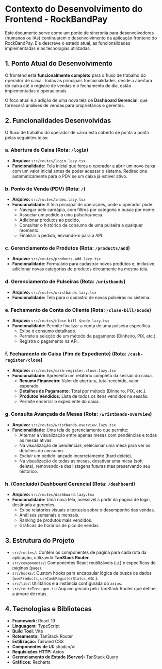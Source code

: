 # Contexto do Desenvolvimento do Frontend - RockBandPay

Este documento serve como um ponto de sincronia para desenvolvedores (humanos ou IAs) continuarem o desenvolvimento da aplicação frontend do RockBandPay. Ele descreve o estado atual, as funcionalidades implementadas e as tecnologias utilizadas.

## 1. Ponto Atual do Desenvolvimento

O frontend está **funcionalmente completo** para o fluxo de trabalho do operador de caixa. Todas as principais funcionalidades, desde a abertura do caixa até o registro de vendas e o fechamento do dia, estão implementadas e operacionais.

O foco atual é a adição de uma nova tela de **Dashboard Gerencial**, que fornecerá análises de vendas para proprietários e gerentes.

## 2. Funcionalidades Desenvolvidas

O fluxo de trabalho do operador de caixa está coberto de ponta a ponta pelas seguintes telas:

### a. Abertura de Caixa (Rota: `/login`)
- **Arquivo:** `src/routes/login.lazy.tsx`
- **Funcionalidade:** Tela inicial que força o operador a abrir um novo caixa com um valor inicial antes de poder acessar o sistema. Redireciona automaticamente para o PDV se um caixa já estiver ativo.

### b. Ponto de Venda (PDV) (Rota: `/`)
- **Arquivo:** `src/routes/index.lazy.tsx`
- **Funcionalidade:** A tela principal de operações, onde o operador pode:
  - Navegar pelo cardápio, com filtros por categoria e busca por nome.
  - Associar um pedido a uma pulseira/mesa.
  - Adicionar produtos ao pedido.
  - Consultar o histórico de consumo de uma pulseira a qualquer momento.
  - Finalizar o pedido, enviando-o para a API.

### c. Gerenciamento de Produtos (Rota: `/products/add`)
- **Arquivo:** `src/routes/products.add.lazy.tsx`
- **Funcionalidade:** Formulário para cadastrar novos produtos e, inclusive, adicionar novas categorias de produtos diretamente na mesma tela.

### d. Gerenciamento de Pulseiras (Rota: `/wristbands`)
- **Arquivo:** `src/routes/wristbands.lazy.tsx`
- **Funcionalidade:** Tela para o cadastro de novas pulseiras no sistema.

### e. Fechamento de Conta do Cliente (Rota: `/close-bill/$code`)
- **Arquivo:** `src/routes/close-bill.$code.lazy.tsx`
- **Funcionalidade:** Permite finalizar a conta de uma pulseira específica.
  - Exibe o consumo detalhado.
  - Permite a seleção de um método de pagamento (Dinheiro, PIX, etc.).
  - Registra o pagamento na API.

### f. Fechamento de Caixa (Fim de Expediente) (Rota: `/cash-register/close`)
- **Arquivo:** `src/routes/cash-register.close.lazy.tsx`
- **Funcionalidade:** Apresenta um relatório completo da sessão do caixa.
  - **Resumo Financeiro:** Valor de abertura, total recebido, valor esperado.
  - **Detalhes de Pagamento:** Total por método (Dinheiro, PIX, etc.).
  - **Produtos Vendidos:** Lista de todos os itens vendidos na sessão.
  - Permite encerrar o expediente do caixa.

### g. Consulta Avançada de Mesas (Rota: `/wristbands-overview`)
- **Arquivo:** `src/routes/wristbands-overview.lazy.tsx`
- **Funcionalidade:** Uma tela de gerenciamento que permite:
  - Alternar a visualização entre apenas mesas com pendências e todas as mesas ativas.
  - Na visualização de pendências, selecionar uma mesa para ver os detalhes do consumo.
  - Excluir um pedido lançado incorretamente (hard delete).
  - Na visualização de todas as mesas, desativar uma mesa (soft delete), removendo-a das listagens futuras mas preservando seu histórico.

### h. (Concluído) Dashboard Gerencial (Rota: `/dashboard`)
- **Arquivo:** `src/routes/dashboard.lazy.tsx`
- **Funcionalidade:** Uma nova tela, acessível a partir da página de login, destinada a gerentes.
  - Exibe relatórios visuais e textuais sobre o desempenho das vendas.
  - Análises semanais e mensais.
  - Ranking de produtos mais vendidos.
  - Gráficos de horários de pico de vendas.

## 3. Estrutura do Projeto

- `src/routes/`: Contém os componentes de página para cada rota da aplicação, utilizando **TanStack Router**.
- `src/components/`: Componentes React reutilizáveis (`ui`) e específicos de páginas (`page`).
- `src/hooks/`: Custom hooks para encapsular lógica de busca de dados (`useProducts`, `useCashRegisterStatus`, etc.).
- `src/lib/`: Utilitários e a instância configurada do `axios`.
- `src/routeTree.gen.ts`: Arquivo gerado pelo TanStack Router que define a árvore de rotas.

## 4. Tecnologias e Bibliotecas

- **Framework:** React 19
- **Linguagem:** TypeScript
- **Build Tool:** Vite
- **Roteamento:** TanStack Router
- **Estilização:** Tailwind CSS
- **Componentes de UI:** shadcn/ui
- **Requisições HTTP:** Axios
- **Gerenciamento de Estado (Server):** TanStack Query
- **Gráficos:** Recharts
